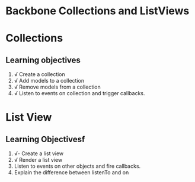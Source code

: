 # Backbone Collections and ListViews

# Collections
## Learning objectives
1. √ Create a collection
2. √ Add models to a collection
3. √ Remove models from a collection
4. √ Listen to events on collection and trigger callbacks.

# List View
## Learning Objectivesf
1. √- Create a list view
2. √ Render a list view
3. Listen to events on other objects and fire callbacks.
4. Explain the difference between listenTo and on


